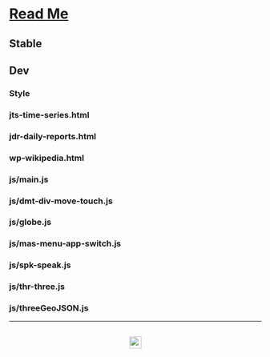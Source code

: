 # [Read Me]( #README.md )



## Stable


## Dev

### Style



### jts-time-series.html


### jdr-daily-reports.html


### wp-wikipedia.html


### js/main.js



### js/dmt-div-move-touch.js


### js/globe.js


### js/mas-menu-app-switch.js


### js/spk-speak.js


### js/thr-three.js


### js/threeGeoJSON.js




***

## <center title="hello!" ><a href=javascript:window.scrollTo(0,0); style=text-decoration:none; > <img src="../../assets/spider.ico" height=24 > </a></center>

<!--
<span style=display:none; >[You are now in a GitHub source code view - click this link to view Read Me file as a web page]( https://www.ladybug.tools/spider-covid-19-viz-3d/ "View file as a web page." ) </span>

<div><input type=button onclick=window.location.href="https://github.com/ladybug-tools/spider-covid-19-viz-3d/dev/";
value='You are now in a GitHub web page view - Click this button to view this read me file as source code' ></div>
-->